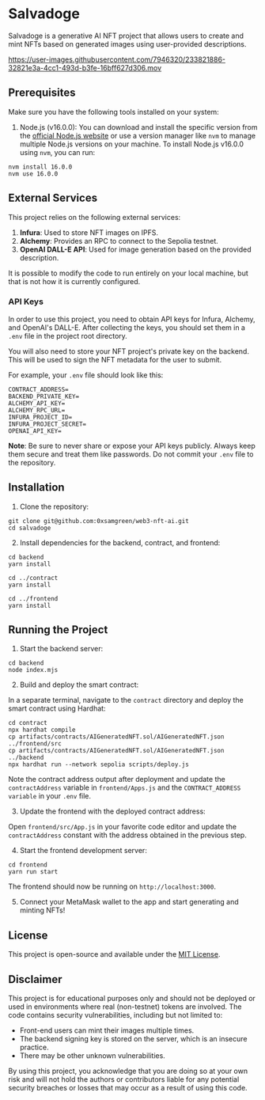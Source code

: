 # Salvadoge

Salvadoge is a generative AI NFT project that allows users to create and mint NFTs based on generated images using user-provided descriptions.

https://user-images.githubusercontent.com/7946320/233821886-32821e3a-4cc1-493d-b3fe-16bff627d306.mov

## Prerequisites

Make sure you have the following tools installed on your system:

1. Node.js (v16.0.0): You can download and install the specific version from the [official Node.js website](https://nodejs.org/en/download/releases/) or use a version manager like `nvm` to manage multiple Node.js versions on your machine. To install Node.js v16.0.0 using `nvm`, you can run:

```
nvm install 16.0.0
nvm use 16.0.0
```

## External Services

This project relies on the following external services:

1. **Infura**: Used to store NFT images on IPFS.
2. **Alchemy**: Provides an RPC to connect to the Sepolia testnet.
3. **OpenAI DALL-E API**: Used for image generation based on the provided description.

It is possible to modify the code to run entirely on your local machine, but that is not how it is currently configured.

### API Keys

In order to use this project, you need to obtain API keys for Infura, Alchemy, and OpenAI's DALL-E. After collecting the keys, you should set them in a `.env` file in the project root directory.

You will also need to store your NFT project's private key on the backend. This will be used to sign the NFT metadata for the user to submit.

For example, your `.env` file should look like this:

```
CONTRACT_ADDRESS=
BACKEND_PRIVATE_KEY=
ALCHEMY_API_KEY=
ALCHEMY_RPC_URL=
INFURA_PROJECT_ID=
INFURA_PROJECT_SECRET=
OPENAI_API_KEY=
```

**Note**: Be sure to never share or expose your API keys publicly. Always keep them secure and treat them like passwords. Do not commit your `.env` file to the repository.


## Installation

1. Clone the repository:

```
git clone git@github.com:0xsamgreen/web3-nft-ai.git
cd salvadoge
```

2. Install dependencies for the backend, contract, and frontend:

```
cd backend
yarn install

cd ../contract
yarn install

cd ../frontend
yarn install
```

## Running the Project

1. Start the backend server:

```
cd backend
node index.mjs
```

2. Build and deploy the smart contract:

In a separate terminal, navigate to the `contract` directory and deploy the smart contract using Hardhat:

```
cd contract
npx hardhat compile
cp artifacts/contracts/AIGeneratedNFT.sol/AIGeneratedNFT.json ../frontend/src
cp artifacts/contracts/AIGeneratedNFT.sol/AIGeneratedNFT.json ../backend
npx hardhat run --network sepolia scripts/deploy.js
```

Note the contract address output after deployment and update the `contractAddress` variable in `frontend/Apps.js` and the `CONTRACT_ADDRESS variable` in your `.env` file.

3. Update the frontend with the deployed contract address:

Open `frontend/src/App.js` in your favorite code editor and update the `contractAddress` constant with the address obtained in the previous step.

4. Start the frontend development server:

```
cd frontend
yarn run start
```

The frontend should now be running on `http://localhost:3000`.

5. Connect your MetaMask wallet to the app and start generating and minting NFTs!


## License

This project is open-source and available under the [MIT License](LICENSE).

## Disclaimer

This project is for educational purposes only and should not be deployed or used in environments where real (non-testnet) tokens are involved. The code contains security vulnerabilities, including but not limited to:

- Front-end users can mint their images multiple times.
- The backend signing key is stored on the server, which is an insecure practice.
- There may be other unknown vulnerabilities.

By using this project, you acknowledge that you are doing so at your own risk and will not hold the authors or contributors liable for any potential security breaches or losses that may occur as a result of using this code.

